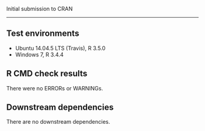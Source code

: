 Initial submission to CRAN

---

## Test environments
* Ubuntu 14.04.5 LTS (Travis), R 3.5.0
* Windows 7, R 3.4.4

## R CMD check results

There were no ERRORs or WARNINGs. 

## Downstream dependencies

There are no downstream dependencies.